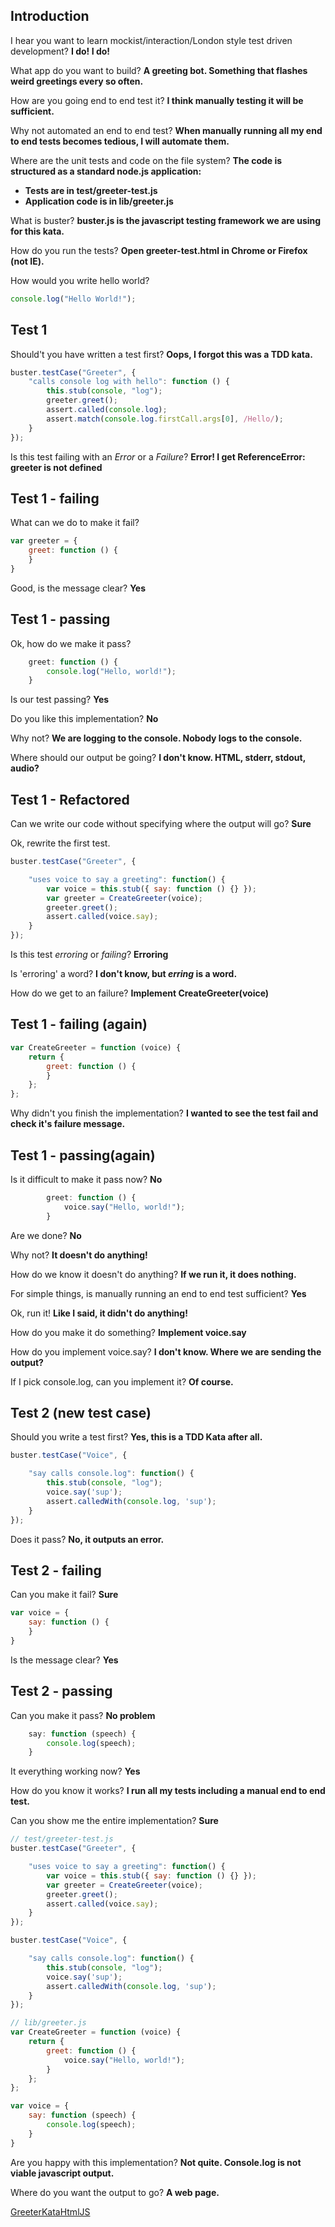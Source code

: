 ## Introduction

I hear you want to learn mockist/interaction/London style test driven development? **I do! I do!**

What app do you want to build? **A greeting bot. Something that flashes weird greetings every so often.**

How are you going end to end test it? **I think manually testing it will be sufficient.**

Why not automated an end to end test? **When manually running all my end to end tests becomes tedious, I will automate them.**

Where are the unit tests and code on the file system? **The code is structured as a standard node.js application:**
* **Tests are in test/greeter-test.js**
* **Application code is in lib/greeter.js**

What is buster? **buster.js is the javascript testing framework we are using for this kata.**

How do you run the tests? **Open greeter-test.html in Chrome or Firefox (not IE).**

How would you write hello world?
```javascript
console.log("Hello World!");
```
## Test 1

Should't you have written a test first? **Oops, I forgot this was a TDD kata.**
```javascript
buster.testCase("Greeter", {
    "calls console log with hello": function () {
        this.stub(console, "log");
        greeter.greet();
        assert.called(console.log);
        assert.match(console.log.firstCall.args[0], /Hello/);
    }
});
```
Is this test failing with an _Error_ or a _Failure_?  **Error! I get ReferenceError: greeter is not defined**

## Test 1 - failing
What can we do to make it fail?
```javascript
var greeter = {
    greet: function () {
    }
}
```
Good, is the message clear? **Yes**

## Test 1 - passing
Ok, how do we make it pass?
```javascript
    greet: function () {
        console.log("Hello, world!");
    }
```
Is our test passing? **Yes**

Do you like this implementation? **No**

Why not? **We are logging to the console. Nobody logs to the console.**

Where should our output be going? **I don't know. HTML, stderr, stdout, audio?**

## Test 1 - Refactored
Can we write our code without specifying where the output will go? **Sure**

Ok, rewrite the first test.
```javascript
buster.testCase("Greeter", {

    "uses voice to say a greeting": function() {
        var voice = this.stub({ say: function () {} });
        var greeter = CreateGreeter(voice);
        greeter.greet();
        assert.called(voice.say);
    }
});
```
Is this test _erroring_ or _failing_? **Erroring**

Is 'erroring' a word? **I don't know, but _erring_ is a word.**

How do we get to an failure? **Implement CreateGreeter(voice)**

## Test 1 - failing (again)
```javascript
var CreateGreeter = function (voice) {
    return {
        greet: function () {
        }
    };
};
```
Why didn't you finish the implementation? **I wanted to see the test fail and check it's failure message.**

## Test 1 - passing(again)
Is it difficult to make it pass now? **No**
```javascript
        greet: function () {
            voice.say("Hello, world!");
        }
```
Are we done? **No**

Why not? **It doesn't do anything!**

How do we know it doesn't do anything? **If we run it, it does nothing.**

For simple things, is manually running an end to end test sufficient? **Yes**

Ok, run it! **Like I said, it didn't do anything!**

How do you make it do something? **Implement voice.say**

How do you implement voice.say? **I don't know. Where we are sending the output?**

If I pick console.log, can you implement it? **Of course.**

## Test 2 (new test case)
Should you write a test first? **Yes, this is a TDD Kata after all.**
```javascript
buster.testCase("Voice", {

    "say calls console.log": function() {
        this.stub(console, "log");
        voice.say('sup');
        assert.calledWith(console.log, 'sup');
    }
});
```
Does it pass? **No, it outputs an error.**

## Test 2 - failing
Can you make it fail? **Sure**
```javascript
var voice = {
    say: function () {
    }
}
```
Is the message clear? **Yes**

## Test 2 - passing
Can you make it pass? **No problem**
```javascript
    say: function (speech) {
        console.log(speech);
    }
```
It everything working now? **Yes**

How do you know it works? **I run all my tests including a manual end to end test.**

Can you show me the entire implementation? **Sure**
```javascript
// test/greeter-test.js
buster.testCase("Greeter", {

    "uses voice to say a greeting": function() {
        var voice = this.stub({ say: function () {} });
        var greeter = CreateGreeter(voice);
        greeter.greet();
        assert.called(voice.say);
    }
});

buster.testCase("Voice", {

    "say calls console.log": function() {
        this.stub(console, "log");
        voice.say('sup');
        assert.calledWith(console.log, 'sup');
    }
});
```
```javascript
// lib/greeter.js
var CreateGreeter = function (voice) {
    return {
        greet: function () {
            voice.say("Hello, world!");
        }
    };
};

var voice = {
    say: function (speech) {
        console.log(speech);
    }
}
```
Are you happy with this implementation? **Not quite. Console.log is not viable javascript output.**

Where do you want the output to go? **A web page.**

[GreeterKataHtmlJS](GreeterKataHtmlJS)
